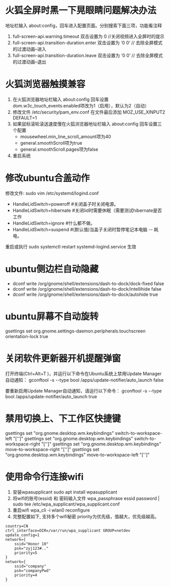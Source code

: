 # 火狐全屏时黑一下晃眼睛问题解决办法
地址栏输入 about:config，回车进入配置页面。分别搜索下面三项，功能看注释
1. full-screen-api.warning.timeout 双击设置为 0 //关闭视频进入全屏时的提示
2. full-screen-api.transition-duration.enter 双击设置为 ‘0 0’ // 去除全屏模式的过渡动画–进入
3. full-screen-api.transition-duration.leave 双击设置为 ‘0 0’ // 去除全屏模式的过渡动画–退出

# 火狐浏览器触摸兼容
1. 在火狐浏览器地址栏输入 about:config 回车设置 dom.w3c_touch_events.enabled项改为1（启用），默认为2（自动）
2. 修改文件 /etc/security/pam_env.conf 在文件最后添加 MOZ_USE_XINPUT2 DEFAULT=1
3. 如果鼠标滚轮滚送速度慢在火狐浏览器地址栏输入 about:config 回车设置三个配置
    - mousewheel.min_line_scroll_amount项为40
    - general.smoothScroll项为true
    - general.smoothScroll.pages项为false
4. 重启系统

# 修改ubuntu合盖动作
修改文件: sudo vim /etc/systemd/logind.conf
- HandleLidSwitch=poweroff #关闭盖子时关闭电源。
- HandleLidSwitch=hibernate #关闭lid时需要休眠（需要测试hibernate是否工作
- HandleLidSwitch=ignore  #什么都不做。
- HandleLidSwitch=suspend #(默认值)当盖子关闭时暂停笔记本电脑 -- 耗电。

重启或执行 sudo systemctl restart systemd-logind.service 生效

# ubuntu侧边栏自动隐藏
- dconf write /org/gnome/shell/extensions/dash-to-dock/dock-fixed false
- dconf write /org/gnome/shell/extensions/dash-to-dock/intellihide false
- dconf write /org/gnome/shell/extensions/dash-to-dock/autohide true

# ubuntu屏幕不自动旋转
gsettings set org.gnome.settings-daemon.peripherals.touchscreen orientation-lock true

# 关闭软件更新器开机提醒弹窗
打开终端(Ctrl+Alt+T )，并运行以下命令在Ubuntu系统上禁用Update Manager自动通知：
gconftool -s --type bool /apps/update-notifier/auto_launch false

要重新启用Update Manager自动通知，请运行以下命令：
gconftool -s --type bool /apps/update-notifier/auto_launch true

# 禁用切换上、下工作区快捷键
gsettings set "org.gnome.desktop.wm.keybindings" switch-to-workspace-left "['']"
gsettings set "org.gnome.desktop.wm.keybindings" switch-to-workspace-right "['']"
gsettings set "org.gnome.desktop.wm.keybindings" move-to-workspace-right "['']"
gsettings set "org.gnome.desktop.wm.keybindings" move-to-workspace-left "['']"

# 使用命令行连接wifi

1. 安装wpasupplicant
sudo apt install wpasupplicant
2. 将wifi的账号(essid) 和 密码输入文件
wpa_passphrase essid password | sudo tee /etc/wpa_supplicant/wpa_supplicant.conf
3. 重启wifi 
wpa_cli -i wlan0 reconfigure
4. 完整配置如下, 支持多个wifi秘密 priority为优先级，值越大，优先级越高。
```config
country=CN
ctrl_interface=DIR=/var/run/wpa_supplicant GROUP=netdev
update_config=1
network={
    ssid="Honor 10"
    psk="zyj123#.."
    priority=5
} 
network={
    ssid="company"
    psk="companyPwd"
    priority=4
}
```
